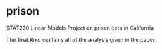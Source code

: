 # prison
STAT230 Linear Models Project on prison data in California

The final.Rmd contains all of the analysis given in the paper.
